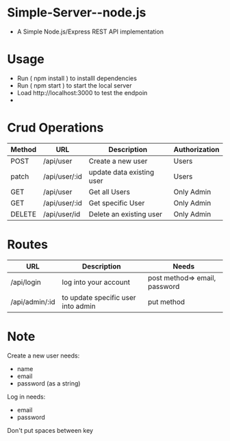 # Simple-Server--node.js
- A Simple Node.js/Express REST API implementation


# Usage
- Run ( npm install ) to installl dependencies 
- Run ( npm  start )  to start the local server
- Load http://localhost:3000 to test the endpoin 
- 
# Crud Operations
| Method |      URL      |         Description          |     Authorization    |
| ------ | ------------- | ---------------------------- | -------------------- |
| POST   |/api/user      | Create a new user            |  Users               |
| patch  | /api/user/:id      | update data existing user    |  Users          |
| GET    | /api/user     | Get all Users                |  Only Admin          |
| GET    | /api/user/:id | Get specific  User         |  Only Admin            |
| DELETE | /api/user/id  | Delete an existing user      |  Only Admin          |

# Routes
|      URL       |         Description                |             Needs                 |
| -------------- | ---------------------------------- | --------------------------------- |
| /api/login     | log into your account              | post method=>  email, password    |          
| /api/admin/:id | to update specific user into admin | put method                        |


# Note
Create a new user needs:
- name
- email
- password (as a string)

Log in needs:
- email
- password

 Don't put spaces between key
